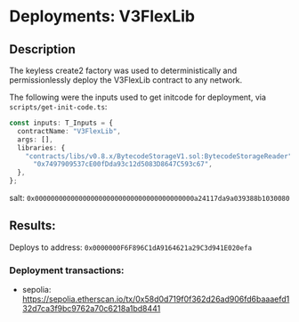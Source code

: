 # Deployments: V3FlexLib

## Description

The keyless create2 factory was used to deterministically and permissionlessly deploy the V3FlexLib contract to any network.

The following were the inputs used to get initcode for deployment, via `scripts/get-init-code.ts`:

```typescript
const inputs: T_Inputs = {
  contractName: "V3FlexLib",
  args: [],
  libraries: {
    "contracts/libs/v0.8.x/BytecodeStorageV1.sol:BytecodeStorageReader":
      "0x7497909537cE00fDda93c12d5083D8647C593c67",
  },
};
```

salt: `0x0000000000000000000000000000000000000000a24117da9a039388b1030080`

## Results:

Deploys to address: `0x0000000F6F896C1dA9164621a29C3d941E020efa`

### Deployment transactions:

- sepolia: https://sepolia.etherscan.io/tx/0x58d0d719f0f362d26ad906fd6baaaefd132d7ca3f9bc9762a70c6218a1bd8441
